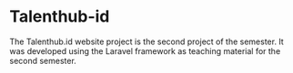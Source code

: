 # Talenthub-id
The Talenthub.id website project is the second project of the semester. It was developed using the Laravel framework as teaching material for the second semester.
